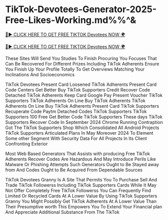 # TikTok-Devotees-Generator-2025-Free-Likes-Working.md%%^&

[🔴► CLICK HERE TO GET FREE TIKTOK Devotees NOW 🌍](https://topoffersgetnow.com/adblu5389232/)

[🔴► CLICK HERE TO GET FREE TIKTOK Devotees NOW 🌍](https://topoffersgetnow.com/adblu5389232/)

These Sites Will Send You Studies To Finish Procuring You Focuses That Can Be Recovered For Different Prizes Including TikTok Adherents Ensure You Finish Up Your Profile Totally To Get Overviews Matching Your Inclinations And Socioeconomics

TikTok Devotees Present Card Loosened TikTok Adherents Present Card Code Centers Get Better Buy TikTok Supporters Credit Recover Code Detached TikTok Adherents Keep Card Google Pay Present Voucher TikTok Supporters TikTok Adherents On Line Buy TikTok Adherents TikTok Adherents On Line Buy TikTok Adherents Present Card TikTok Supporters Recuperate Code Paytm Detached Codes TikTok Supporters TikTok Supporters 100 Free Get Better Code TikTok Supporters These days TikTok Supporters Recover Code In September 2024 Chrome Running Contraption Got The TikTok Supporters Shop Which Consolidated All Android Projects TikTok Supporters Articulated Plans In May Moreover 2024 To Element Some other Segment With Security Data For All Projects In Its Client Confronting Exterior

Most Web Based Generators That Assists with producing Free TikTok Adherents Recover Codes Are Hazardous And May Introduce Perils Like Malware Or Phishing Attempts Such Generators Ought to Be Stayed away from And Codes Ought to Be Acquired From Dependable Sources

TikTok Devotees Granny Is A Site That Permits You To Purchase Sell And Trade TikTok Followerss Including TikTok Supporters Cards While It May Not Offer Completely Free TikTok Followerss You Can Frequently Find Limited Or Recycled Cards At A Lower Value By Using TikTok Supporters Granny You Might Possibly Get TikTok Adherents At A Lower Value Than Their Presumptive worth This Empowers You To Extend Your Financial plan And Appreciate Additional Substance From The TikTok
